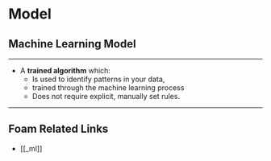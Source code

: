 # Model

## Machine Learning Model

---

- A **trained algorithm** which:
  - Is used to identify patterns in your data,
  - trained through the machine learning process
  - Does not require explicit, manually set rules.

---

## Foam Related Links

- [[_ml]]

